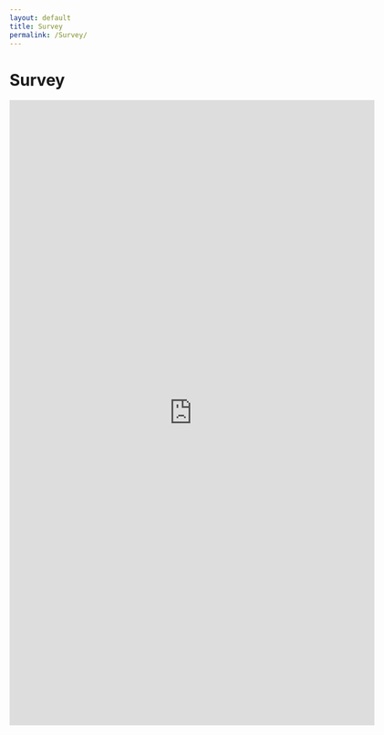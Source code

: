 ```yaml
---
layout: default
title: Survey
permalink: /Survey/
---
```

# Survey

<iframe src="https://docs.google.com/forms/d/e/1FAIpQLSfTC7yCNn9gfdqLlFUVv2q01vThsfE15MuOKPRM70wo-O_W-A/viewform?embedded=true" width="640" height="1097" frameborder="0" marginheight="0" marginwidth="0">Loading…</iframe>


